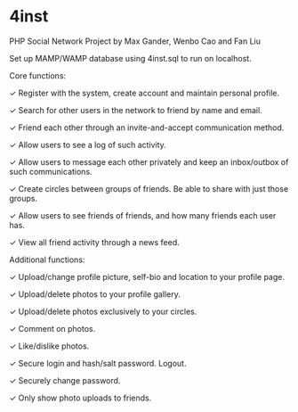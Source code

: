 4inst
=====

PHP Social Network Project
by Max Gander, Wenbo Cao and Fan Liu

Set up MAMP/WAMP database using 4inst.sql to run on localhost.


Core functions:

✓	Register with the system, create account and maintain personal profile.

✓	Search for other users in the network to friend by name and email.

✓	Friend each other through an invite-and-accept communication method.

✓	Allow users to see a log of such activity.

✓	Allow users to message each other privately and keep an inbox/outbox of such communications. 

✓	Create circles between groups of friends. Be able to share with just those groups.

✓	Allow users to see friends of friends, and how many friends each user has.

✓	View all friend activity through a news feed.



Additional functions:

✓	Upload/change profile picture, self-bio and location to your profile page.

✓	Upload/delete photos to your profile gallery.

✓	Upload/delete photos exclusively to your circles.

✓	Comment on photos.

✓	Like/dislike photos.

✓	Secure login and hash/salt password. Logout.

✓	Securely change password.

✓	Only show photo uploads to friends.

